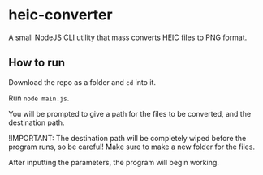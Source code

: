 # heic-converter
A small NodeJS CLI utility that mass converts HEIC files to PNG format.

## How to run
Download the repo as a folder and `cd` into it.

Run `node main.js`.

You will be prompted to give a path for the files to be converted, and the destination path. 

!IMPORTANT: The destination path will be completely wiped before the program runs, so be careful! Make sure to make a new folder for the files.

After inputting the parameters, the program will begin working. 